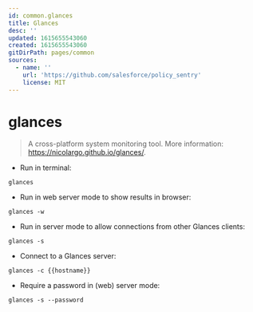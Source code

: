 ```yaml
---
id: common.glances
title: Glances
desc: ''
updated: 1615655543060
created: 1615655543060
gitDirPath: pages/common
sources:
  - name: ''
    url: 'https://github.com/salesforce/policy_sentry'
    license: MIT
---
```

# glances

> A cross-platform system monitoring tool.
> More information: <https://nicolargo.github.io/glances/>.

- Run in terminal:

`glances`

- Run in web server mode to show results in browser:

`glances -w`

- Run in server mode to allow connections from other Glances clients:

`glances -s`

- Connect to a Glances server:

`glances -c {{hostname}}`

- Require a password in (web) server mode:

`glances -s --password`

